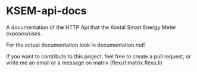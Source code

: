 # KSEM-api-docs
A documentation of the HTTP Api that the Kostal Smart Energy Meter exposes/uses.

For the actual documentation look in documentation.md!

If you want to contribute to this project, feel free to create a pull request, or write me an email or a message on matrix (flexu1:matrix.flexu.li)

